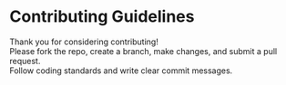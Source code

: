 # Contributing Guidelines

Thank you for considering contributing!  
Please fork the repo, create a branch, make changes, and submit a pull request.  
Follow coding standards and write clear commit messages.
